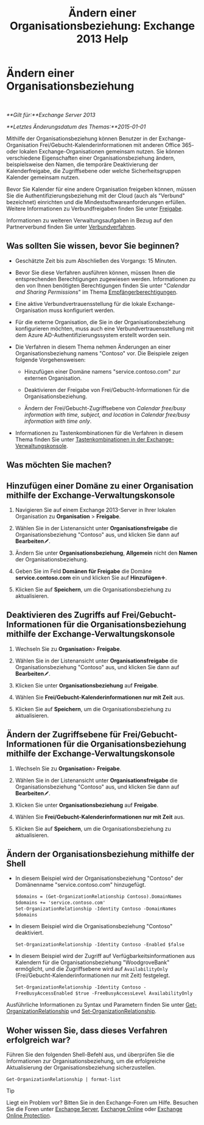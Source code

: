 ﻿---
title: 'Ändern einer Organisationsbeziehung: Exchange 2013 Help'
TOCTitle: Ändern einer Organisationsbeziehung
ms:assetid: 3713ef83-f01a-41bb-b127-62ca242dd7a4
ms:mtpsurl: https://technet.microsoft.com/de-de/library/JJ673055(v=EXCHG.150)
ms:contentKeyID: 50475313
ms.date: 04/24/2018
mtps_version: v=EXCHG.150
ms.translationtype: HT
---

# Ändern einer Organisationsbeziehung

 

_**Gilt für:**Exchange Server 2013_

_**Letztes Änderungsdatum des Themas:**2015-01-01_

Mithilfe der Organisationsbeziehung können Benutzer in der Exchange-Organisation Frei/Gebucht-Kalenderinformationen mit anderen Office 365- oder lokalen Exchange-Organisationen gemeinsam nutzen. Sie können verschiedene Eigenschaften einer Organisationsbeziehung ändern, beispielsweise den Namen, die temporäre Deaktivierung der Kalenderfreigabe, die Zugriffsebene oder welche Sicherheitsgruppen Kalender gemeinsam nutzen.

Bevor Sie Kalender für eine andere Organisation freigeben können, müssen Sie die Authentifizierungsbeziehung mit der Cloud (auch als "Verbund" bezeichnet) einrichten und die Mindestsoftwareanforderungen erfüllen. Weitere Informationen zu Verbundfreigaben finden Sie unter [Freigabe](sharing-exchange-2013-help.md).

Informationen zu weiteren Verwaltungsaufgaben in Bezug auf den Partnerverbund finden Sie unter [Verbundverfahren](federation-procedures-exchange-2013-help.md).

## Was sollten Sie wissen, bevor Sie beginnen?

  - Geschätzte Zeit bis zum Abschließen des Vorgangs: 15 Minuten.

  - Bevor Sie diese Verfahren ausführen können, müssen Ihnen die entsprechenden Berechtigungen zugewiesen werden. Informationen zu den von Ihnen benötigten Berechtigungen finden Sie unter "*Calendar and Sharing Permissions*" im Thema [Empfängerberechtigungen](recipients-permissions-exchange-2013-help.md).

  - Eine aktive Verbundvertrauensstellung für die lokale Exchange-Organisation muss konfiguriert werden.

  - Für die externe Organisation, die Sie in der Organisationsbeziehung konfigurieren möchten, muss auch eine Verbundvertrauensstellung mit dem Azure AD-Authentifizierungssystem erstellt worden sein.

  - Die Verfahren in diesem Thema nehmen Änderungen an einer Organisationsbeziehung namens "Contoso" vor. Die Beispiele zeigen folgende Vorgehensweisen:
    
      - Hinzufügen einer Domäne namens "service.contoso.com" zur externen Organisation.
    
      - Deaktivieren der Freigabe von Frei/Gebucht-Informationen für die Organisationsbeziehung.
    
      - Ändern der Frei/Gebucht-Zugriffsebene von *Calendar free/busy information with time, subject, and location* in *Calendar free/busy information with time only*.

  - Informationen zu Tastenkombinationen für die Verfahren in diesem Thema finden Sie unter [Tastenkombinationen in der Exchange-Verwaltungskonsole](keyboard-shortcuts-in-the-exchange-admin-center-exchange-online-protection-help.md).

## Was möchten Sie machen?

## Hinzufügen einer Domäne zu einer Organisation mithilfe der Exchange-Verwaltungskonsole

1.  Navigieren Sie auf einem Exchange 2013-Server in Ihrer lokalen Organisation zu **Organisation** \> **Freigabe**.

2.  Wählen Sie in der Listenansicht unter **Organisationsfreigabe** die Organisationsbeziehung "Contoso" aus, und klicken Sie dann auf **Bearbeiten**![Bearbeitungssymbol](images/Bb124582.6f53ccb2-1f13-4c02-bea0-30690e6ea71d(EXCHG.150).gif "Bearbeitungssymbol").

3.  Ändern Sie unter **Organisationsbeziehung**, **Allgemein** nicht den **Namen** der Organisationsbeziehung.

4.  Geben Sie im Feld **Domänen für Freigabe** die Domäne **service.contoso.com** ein und klicken Sie auf **Hinzufügen**![Hinzufügen (Symbol)](images/JJ218640.c1e75329-d6d7-4073-a27d-498590bbb558(EXCHG.150).gif "Hinzufügen (Symbol)").

5.  Klicken Sie auf **Speichern**, um die Organisationsbeziehung zu aktualisieren.

## Deaktivieren des Zugriffs auf Frei/Gebucht-Informationen für die Organisationsbeziehung mithilfe der Exchange-Verwaltungskonsole

1.  Wechseln Sie zu **Organisation**\> **Freigabe**.

2.  Wählen Sie in der Listenansicht unter **Organisationsfreigabe** die Organisationsbeziehung "Contoso" aus, und klicken Sie dann auf **Bearbeiten**![Bearbeitungssymbol](images/Bb124582.6f53ccb2-1f13-4c02-bea0-30690e6ea71d(EXCHG.150).gif "Bearbeitungssymbol").

3.  Klicken Sie unter **Organisationsbeziehung** auf **Freigabe**.

4.  Wählen Sie **Frei/Gebucht-Kalenderinformationen nur mit Zeit** aus.

5.  Klicken Sie auf **Speichern**, um die Organisationsbeziehung zu aktualisieren.

## Ändern der Zugriffsebene für Frei/Gebucht-Informationen für die Organisationsbeziehung mithilfe der Exchange-Verwaltungskonsole

1.  Wechseln Sie zu **Organisation**\> **Freigabe**.

2.  Wählen Sie in der Listenansicht unter **Organisationsfreigabe** die Organisationsbeziehung "Contoso" aus, und klicken Sie dann auf **Bearbeiten**![Bearbeitungssymbol](images/Bb124582.6f53ccb2-1f13-4c02-bea0-30690e6ea71d(EXCHG.150).gif "Bearbeitungssymbol").

3.  Klicken Sie unter **Organisationsbeziehung** auf **Freigabe**.

4.  Wählen Sie **Frei/Gebucht-Kalenderinformationen nur mit Zeit** aus.

5.  Klicken Sie auf **Speichern**, um die Organisationsbeziehung zu aktualisieren.

## Ändern der Organisationsbeziehung mithilfe der Shell

  - In diesem Beispiel wird der Organisationsbeziehung "Contoso" der Domänenname "service.contoso.com" hinzugefügt.
    
        $domains = (Get-OrganizationRelationship Contoso).DomainNames
        $domains += 'service.contoso.com'
        Set-OrganizationRelationship -Identity Contoso -DomainNames $domains

  - In diesem Beispiel wird die Organisationsbeziehung "Contoso" deaktiviert.
    
        Set-OrganizationRelationship -Identity Contoso -Enabled $false

  - In diesem Beispiel wird der Zugriff auf Verfügbarkeitsinformationen aus Kalendern für die Organisationsbeziehung "WoodgroveBank" ermöglicht, und die Zugriffsebene wird auf `AvailabilityOnly` (Frei/Gebucht-Kalenderinformationen nur mit Zeit) festgelegt.
    
        Set-OrganizationRelationship -Identity Contoso -FreeBusyAccessEnabled $true -FreeBusyAccessLevel AvailabilityOnly

Ausführliche Informationen zu Syntax und Parametern finden Sie unter [Get-OrganizationRelationship](https://technet.microsoft.com/de-de/library/ee332343\(v=exchg.150\)) und [Set-OrganizationRelationship](https://technet.microsoft.com/de-de/library/ee332326\(v=exchg.150\)).

## Woher wissen Sie, dass dieses Verfahren erfolgreich war?

Führen Sie den folgenden Shell-Befehl aus, und überprüfen Sie die Informationen zur Organisationsbeziehung, um die erfolgreiche Aktualisierung der Organisationsbeziehung sicherzustellen.

    Get-OrganizationRelationship | format-list


> [!TIP]
> Liegt ein Problem vor? Bitten Sie in den Exchange-Foren um Hilfe. Besuchen Sie die Foren unter <A href="https://go.microsoft.com/fwlink/p/?linkid=60612">Exchange Server</A>, <A href="https://go.microsoft.com/fwlink/p/?linkid=267542">Exchange Online</A> oder <A href="https://go.microsoft.com/fwlink/p/?linkid=285351">Exchange Online Protection</A>.


